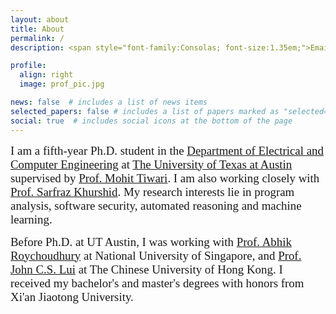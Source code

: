 ```yaml
---
layout: about
title: About
permalink: /
description: <span style="font-family:Consolas; font-size:1.35em;">Email&colon; huyang@utexas.edu</span>

profile:
  align: right
  image: prof_pic.jpg

news: false  # includes a list of news items
selected_papers: false # includes a list of papers marked as "selected={true}"
social: true  # includes social icons at the bottom of the page
---
```


<span style="font-family:Consolas; font-size:1.35em;"> I am a fifth-year Ph.D. student in the [Department of Electrical and Computer Engineering](https://www.ece.utexas.edu/about) at [The University of Texas at Austin](https://www.utexas.edu/about) supervised by [Prof. Mohit Tiwari](https://users.ece.utexas.edu/~tiwari/). I am also working closely with [Prof. Sarfraz Khurshid](https://users.ece.utexas.edu/~khurshid/). My research interests lie in program analysis, software security, automated reasoning and machine learning.</span>

<span style="font-family:Consolas; font-size:1.35em;"> Before Ph.D. at UT Austin, I was working with [Prof. Abhik Roychoudhury](https://www.comp.nus.edu.sg/~abhik/) at National University of Singapore, and [Prof. John C.S. Lui](https://www.cse.cuhk.edu.hk/~cslui/) at The Chinese University of Hong Kong. I received my bachelor's and master's degrees with honors from Xi'an Jiaotong University.</span>
